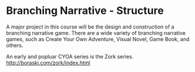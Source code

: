 # Branching Narrative - Structure
A major project in this course will be the design and construction of a branching narrative game.  There are a wide variety of branching narrative games, such as Create Your Own Adventure, Visual Novel, Game Book, and others.

An early and popluar CYOA series is the Zork series.  
http://boraski.com/zork/index.html

